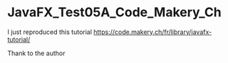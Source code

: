 # JavaFX_Test05A_Code_Makery_Ch

I just reproduced this tutorial
https://code.makery.ch/fr/library/javafx-tutorial/

Thank to the author
